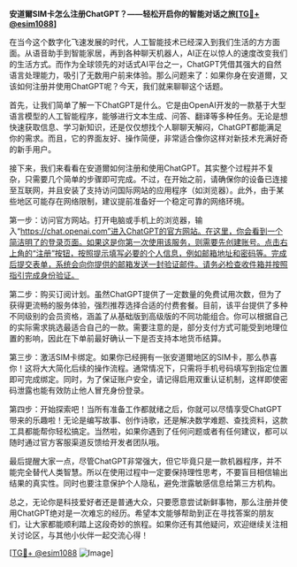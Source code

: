 **安道爾SIM卡怎么注册ChatGPT？——轻松开启你的智能对话之旅[[TG💪+ @esim1088](https://t.me/s/esim1088)]**

在当今这个数字化飞速发展的时代，人工智能技术已经深入到我们生活的方方面面。从语音助手到智能家居，再到各种聊天机器人，AI正在以惊人的速度改变我们的生活方式。而作为全球领先的对话式AI平台之一，ChatGPT凭借其强大的自然语言处理能力，吸引了无数用户前来体验。那么问题来了：如果你身在安道爾，又该如何注册并使用ChatGPT呢？今天，我们就来聊聊这个话题。

首先，让我们简单了解一下ChatGPT是什么。它是由OpenAI开发的一款基于大型语言模型的人工智能程序，能够进行文本生成、问答、翻译等多种任务。无论是想快速获取信息、学习新知识，还是仅仅想找个人聊聊天解闷，ChatGPT都能满足你的需求。而且，它的界面友好、操作简便，非常适合像你这样对新技术充满好奇的新手用户。

接下来，我们来看看在安道爾如何注册和使用ChatGPT。其实整个过程并不复杂，只需要几个简单的步骤即可完成。不过，在开始之前，请确保你的设备已连接至互联网，并且安装了支持访问国际网站的应用程序（如浏览器）。此外，由于某些地区可能存在网络限制，建议提前准备好一个稳定可靠的网络环境。

第一步：访问官方网站。打开电脑或手机上的浏览器，输入“https://chat.openai.com”进入ChatGPT的官方网站。在这里，你会看到一个简洁明了的登录页面。如果这是你第一次使用该服务，则需要先创建账号。点击右上角的“注册”按钮，按照提示填写必要的个人信息，例如邮箱地址和密码等。完成后提交表单，系统会向你提供的邮箱发送一封验证邮件。请务必检查收件箱并按照指引完成身份验证。

第二步：购买订阅计划。虽然ChatGPT提供了一定数量的免费试用次数，但为了获得更流畅的服务体验，强烈推荐选择合适的付费套餐。目前，该平台提供了多种不同级别的会员资格，涵盖了从基础版到高级版的不同功能组合。你可以根据自己的实际需求挑选最适合自己的一款。需要注意的是，部分支付方式可能受到地理位置的影响，因此在下单前最好确认一下是否支持本地货币结算。

第三步：激活SIM卡绑定。如果你已经拥有一张安道爾地区的SIM卡，那么恭喜你！这将大大简化后续的操作流程。通常情况下，只需将手机号码填写到指定位置即可完成绑定。同时，为了保证账户安全，请记得启用双重认证机制，这样即使密码泄露也能有效防止他人冒充身份登录。

第四步：开始探索吧！当所有准备工作都就绪之后，你就可以尽情享受ChatGPT带来的乐趣啦！无论是编写故事、创作诗歌，还是解决数学难题、查找资料，这款工具都能帮你轻松搞定。当然啦，如果你遇到了任何问题或者有任何建议，都可以随时通过官方客服渠道反馈给开发者团队哦。

最后提醒大家一点，尽管ChatGPT非常强大，但它毕竟只是一款机器程序，并不能完全替代人类智慧。所以在使用过程中一定要保持理性思考，不要盲目相信输出结果的真实性。同时也要注意保护个人隐私，避免泄露敏感信息给第三方机构。

总之，无论你是科技爱好者还是普通大众，只要愿意尝试新鲜事物，那么注册并使用ChatGPT绝对是一次难忘的经历。希望本文能够帮助到正在寻找答案的朋友们，让大家都能顺利踏上这段奇妙的旅程。如果你还有其他疑问，欢迎继续关注相关讨论区，与其他小伙伴一起交流心得！

[[TG💪+ @esim1088](https://t.me/s/esim1088) ![Image](https://i.postimg.cc/4NQfJmqS/Snipaste-2025-05-13-00-14-12.png)]